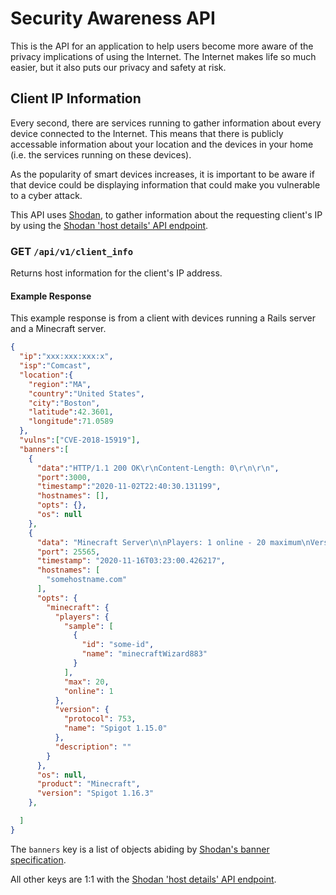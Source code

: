# Security Awareness API

This is the API for an application to help users become more aware of the privacy implications of using the Internet.
The Internet makes life so much easier, but it also puts our privacy and safety at risk. 

## Client IP Information

Every second, there are services running to gather information about every device connected to the Internet.
This means that there is publicly accessable information about your location and the devices in your home (i.e. the services running on these devices).

As the popularity of smart devices increases, it is important to be aware if that device could be displaying information that could make you vulnerable to a cyber attack.

This API uses [Shodan](https://help.shodan.io/the-basics/what-is-shodan), to gather information about the requesting client's IP by using the [Shodan 'host details' API endpoint](https://developer.shodan.io/api#shodan-host-details).

### **GET** `/api/v1/client_info`

Returns host information for the client's IP address.

#### Example Response

This example response is from a client with devices running a Rails server and a Minecraft server.

```json
{
  "ip":"xxx:xxx:xxx:x",
  "isp":"Comcast",
  "location":{
    "region":"MA",
    "country":"United States",
    "city":"Boston",
    "latitude":42.3601,
    "longitude":71.0589
  },
  "vulns":["CVE-2018-15919"],
  "banners":[
    {
      "data":"HTTP/1.1 200 OK\r\nContent-Length: 0\r\n\r\n",
      "port":3000,
      "timestamp":"2020-11-02T22:40:30.131199",
      "hostnames": [],
      "opts": {},
      "os": null
    },
    {
      "data": "Minecraft Server\n\nPlayers: 1 online - 20 maximum\nVersion: Spigot 1.15.0 (protocol 753)\nDescription: ",
      "port": 25565,
      "timestamp": "2020-11-16T03:23:00.426217",
      "hostnames": [
        "somehostname.com"
      ],
      "opts": {
        "minecraft": {
          "players": {
            "sample": [
              {
                "id": "some-id",
                "name": "minecraftWizard883"
              }
            ],
            "max": 20,
            "online": 1
          },
          "version": {
            "protocol": 753,
            "name": "Spigot 1.15.0"
          },
          "description": ""
        }
      },
      "os": null,
      "product": "Minecraft",
      "version": "Spigot 1.16.3"
    },

  ]
}

```

The `banners` key is a list of objects abiding by [Shodan's banner specification](https://developer.shodan.io/api/banner-specification).

All other keys are 1:1 with the [Shodan 'host details' API endpoint](https://developer.shodan.io/api#shodan-host-details).

